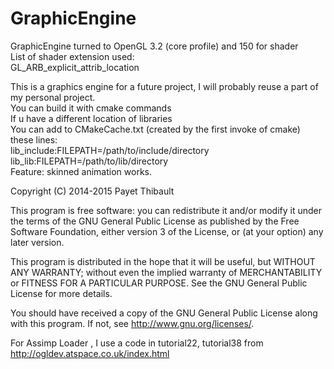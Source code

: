 GraphicEngine
=============

GraphicEngine turned to OpenGL 3.2 (core profile) and 150 for shader <br/>
List of shader extension used:<br/>
GL_ARB_explicit_attrib_location <br/>

This is a graphics engine for a future project,
I will probably reuse a part of my personal project.<br/>
You can build it with cmake commands<br/>
If u have a different location of libraries<br/>
You can add to CMakeCache.txt (created by the first invoke of cmake) these lines: <br/>
lib_include:FILEPATH=/path/to/include/directory <br/>
lib_lib:FILEPATH=/path/to/lib/directory <br/>
Feature: skinned animation works. <br/>

Copyright (C) 2014-2015 Payet Thibault

This program is free software: you can redistribute it and/or modify
it under the terms of the GNU General Public License as published by
the Free Software Foundation, either version 3 of the License, or
(at your option) any later version.

This program is distributed in the hope that it will be useful,
but WITHOUT ANY WARRANTY; without even the implied warranty of
MERCHANTABILITY or FITNESS FOR A PARTICULAR PURPOSE.  See the
GNU General Public License for more details.

You should have received a copy of the GNU General Public License
along with this program.  If not, see <http://www.gnu.org/licenses/>.

For Assimp Loader , I use a code in tutorial22, tutorial38 from <http://ogldev.atspace.co.uk/index.html>
